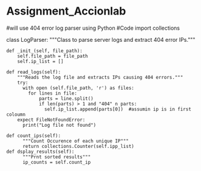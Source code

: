 # Assignment_Accionlab
#will use 404 error log parser using Python
#Code
import collections

class LogParser:
    """Class to parse server logs and extract 404 error IPs."""

    def _init_(self, file_path):
        self.file_path = file_path
        self.ip_list = []

    def read_logs(self):
        """Reads the log file and extracts IPs causing 404 errors."""
        try:
          with open (self.file_path, 'r') as files:
            for lines in file:
                parts = line.split()
                if len(parts) > 1 and "404" n parts:
                  self.ip_list.append(parts[0])  #assumin ip is in first coloumn
        expect FileNotFoundError:
          print("Log file not found")

    def count_ips(self):
          """Count Occurence of each unique IP"""
          return collections.Counter(self.ipp_list)
    def dsplay_results(self):
          """Prnt sorted results"""
          ip_counts = self.count_ip
          
      
